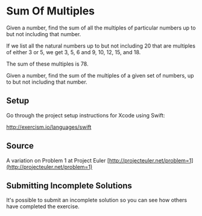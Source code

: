 # Sum Of Multiples

Given a number, find the sum of all the multiples of particular numbers up to
but not including that number.

If we list all the natural numbers up to but not including 20 that are
multiples of either 3 or 5, we get 3, 5, 6 and 9, 10, 12, 15, and 18.

The sum of these multiples is 78.

Given a number, find the sum of the multiples of a given set of numbers,
up to but not including that number.

## Setup

Go through the project setup instructions for Xcode using Swift:

http://exercism.io/languages/swift

## Source

A variation on Problem 1 at Project Euler [http://projecteuler.net/problem=1](http://projecteuler.net/problem=1)

## Submitting Incomplete Solutions
It's possible to submit an incomplete solution so you can see how others have completed the exercise.

